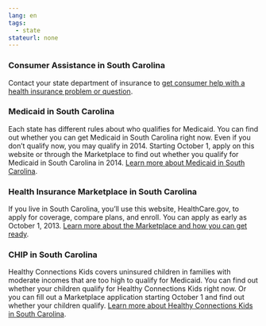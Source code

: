 ```yaml
--- 
lang: en 
tags: 
  - state
stateurl: none 
--- 
```


### Consumer Assistance in South Carolina

Contact your state department of insurance to [get consumer help with a health insurance problem or question](http://doi.sc.gov/Pages/default.aspx).

### Medicaid in South Carolina

Each state has different rules about who qualifies for Medicaid. You can find out whether you can get Medicaid in South Carolina right now. Even if you don’t qualify now, you may qualify in 2014. Starting October 1, apply on this website or through the Marketplace to find out whether you qualify for Medicaid in South Carolina in 2014. [Learn more about Medicaid in South Carolina](https://www.scdhhs.gov/).

### Health Insurance Marketplace in South Carolina

If you live in South Carolina, you’ll use this website, HealthCare.gov, to apply for coverage, compare plans, and enroll. You can apply as early as October 1, 2013. [Learn more about the Marketplace and how you can get ready](/how-can-i-get-ready-to-enroll-in-the-marketplace).

### CHIP in South Carolina

Healthy Connections Kids covers uninsured children in families with moderate incomes that are too high to qualify for Medicaid. You can find out whether your children qualify for Healthy Connections Kids right now. Or you can fill out a Marketplace application starting October 1 and find out whether your children qualify. [Learn more about Healthy Connections Kids in South Carolina](http://www1.scdhhs.gov/openpublic/insidedhhs/bureaus/bureauofeligibilityprocessing/phc.asp).
